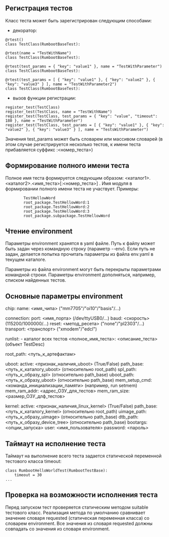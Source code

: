 Регистрация тестов
------------------

Класс теста может быть зарегистрирован следующим способами:
- декоратор:
```
@rtest()
class TestClass(RumbootBaseTest):

@rtest(name = "TestWithName")
class TestClass(RumbootBaseTest):

@rtest(test_params = { "key": "value1" }, name = "TestWithParameter")
class TestClass(RumbootBaseTest):

@rtest(test_params = [ { "key": "value1" }, { "key": "value2" }, { "key": "value3" } ], name = "TestWithParameter2")
class TestClass(RumbootBaseTest):
```
- вызов функции регистрации:
```
register_test(TestClass)
register_test(TestClass, name = "TestWithName")
register_test(TestClass, test_params = { "key": "value", "timeout": 180 }, name = "TestWithParameter")
register_test(TestClass, test_params = [ { "key": "value1" }, { "key": "value2" }, { "key": "value3" } ], name = "TestsWithParameter")
```
Значения test_params может быть словарем или массивом словарей (в этом случае регистрируется несколько тестов, к имени теста прибавляется суффикс :<номер_теста>)


Формирование полного имени теста
--------------------------------

Полное имя теста формируется следующим образом: <каталог1>.<каталог2>.<имя_теста>[:<номер_теста>] . Имя модуля в формировании полного имени теста не участвует.
Примеры:
```
        TestHellowWord
        root_package.TestHellowWord:1
        root_package.TestHellowWord:2
        root_package.TestHellowWord:3
        root_package.subpackage.TestHellowWord
```


Чтение environment
------------------

Параметры environment хранятся в yaml файле. Путь к файлу может быть задан через командную строку (параметр --env).
Если путь не задан, делается попытка прочитать параметры из файла env.yaml в текущем каталоге.

Параметры из файла environment могут быть перекрыты параметрами командной строки. Параметры environment дополняться, например, списком найденных тестов.


Основные параметры environment
------------------------------

chip:
        name: <имя_чипа> ("mm7705"/"oi10"/"basis"/...)

connection:
        port: <имя_порта> (/dev/ttyUSB0/...)
        baud: <скорость> (115200/1000000/...)
        reset: <метод_ресета> ("none"/"pl2303"/...)
        transport: <транспорт> ("xmodem"/"edcl")

runlist:
        - каталог всех тестов <полное_имя_теста>: <описание_теста> (объект TestDesc)

root_path: <путь_к_артефактам>

uboot:
        active: <признак_наличия_uboot> (True/False)
        path_base: <путь_к_каталогу_uboot> (относительно root_path)
        spl_path: <путь_к_образу_spl> (относительно path_base)
        uboot_path: <путь_к_образу_uboot> (относительно path_base)
        mem_setup_cmd: <команда_инициализации_памяти> (например, run setmem)
        mem_ram_addr: <адрес_ОЗУ_для_тестов>
        mem_ram_size: <размер_ОЗУ_длф_тестов>

kernel:
        active: <признак_наличия_linux_kernel> (True/False)
        path_base: <путь_к_каталогу_kernel> (относительно root_path)
        uimage_path: <путь_к_образу_uimage> (относительно path_base)
        dtb_path: <путь_к_образу_device_tree> (относительно path_base)
        bootargs: <опции_запуска>
        user: <имя_пользователя>
        password: <пароль>


Таймаут на исполнение теста
---------------------------

Таймаут на выполнение всего теста задается статической переменной тестового класса timeout:
```
class RumbootHelloWorldTest(RumbootTestBase):
    timeout = 30
...
```


Проверка на возможности исполнения теста
----------------------------------------

Перед запуском тест проверяется статическим методом suitable тестового класс. Реализация метода
по умолчанию сравнивает значение словаря requested (статическая переменная класса) со словарем environment.
Все значения из словаря requested должны совпадать со значения из словаря environment.
